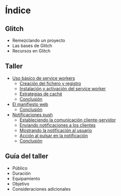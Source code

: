 # Índice

## Glitch

- Remezclando un proyecto
- Las bases de Glitch
- Recursos en Glitch

## Taller

- [Uso básico de service workers](workshop/workshop.md#service-workers)
  - [Creación del fichero y registro](workshop/workshop.md#registering)
  - [Instalación y activación del service worker](workshop/workshop.md#installation)
  - [Estrategias de caché](workshop/workshop.md#cache-strategies)
  - [Conclusión](workshop/workshop.md#service-workers-conclusion)
- [El manifiesto web](workshop/workshop.md#web-manifest)
  - [Conclusión](workshop/workshop.md#web-manifest-conclusion)
- [Notificaciones push](workshop/workshop.md#push-notifications)
  - [Estableciendo la comunicación cliente-servidor](workshop/workshop.md#client-server)
  - [Enviando notificaciones a los clientes](workshop/workshop.md#sending-notifications)
  - [Mostrando la notificación al usuario](workshop/workshop.md#showing-notifications)
  - [Acción al pulsar en la notificación](workshop/workshop.md#notification-action)
  - [Conclusión](workshop/workshop.md#push-notifications-conclusion)

## Guía del taller

- Público
- Duración
- Equipamiento
- Objetivo
- Consideraciones adicionales
